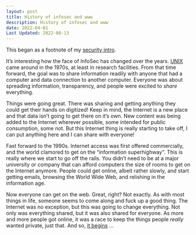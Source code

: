 ```yaml
---
layout: post
title: History of infosec and www
description: History of infosec and www
date: 2022-04-01
Last Updated: 2022-08-13
---
```


This began as a footnote of my [security intro](../security/README.md).

It’s interesting how the face of InfoSec has changed over the years. [UNIX](/tech/unix/) came around in the 1970s, at least in research facilities. From that time forward, the goal was to share information readily with anyone that had a computer and data connection to another computer. Everyone was about spreading information, transparency, and people were excited to _share_ everything.

Things were going great. There was sharing and getting anything they could get their hands on digitized! Keep in mind, the Internet is a new place and that data isn’t going to get there on it’s own. New content was being added to the Internet wherever possible, some intended for public consumption, some not. But this Internet thing is really starting to take off, I can put anything here and I can share with everyone!

Fast forward to the 1990s. Internet access was first offered commercially, and the world clamored to get on the “information superhighway". This is really where we start to go off the rails. You didn’t need to be at a major university or company that can afford computers the size of rooms to get on the Internet anymore. People could get online, albeit rather slowly, and start getting emails, browsing the World Wide Web, and relishing in the information age.

Now everyone can get on the web. Great, right? Not exactly. As with most things in life, someone seems to come along and fuck up a good thing. The Internet was no exception, but this was going to change everything. Not only was everything shared, but it was also shared for everyone. As more and more people got online, it was a race to keep the things people _really_ wanted private, just that. And so, [it begins](https://pixelfed.social/i/web/post/464276336898803082) ...

